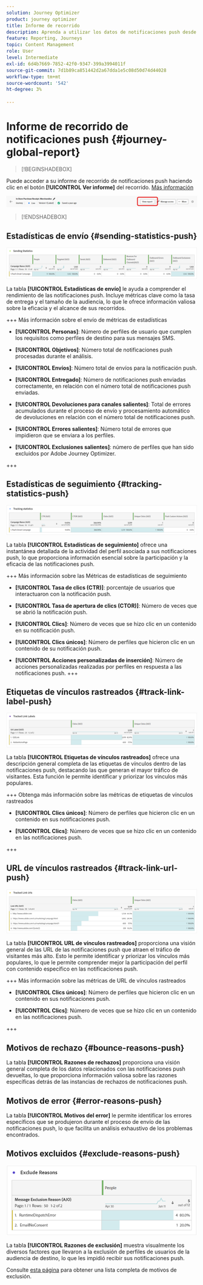 ```yaml
---
solution: Journey Optimizer
product: journey optimizer
title: Informe de recorrido
description: Aprenda a utilizar los datos de notificaciones push desde el informe de recorrido
feature: Reporting, Journeys
topic: Content Management
role: User
level: Intermediate
exl-id: 6d4b7669-7852-42f0-9347-399a3994011f
source-git-commit: 7d1b89ca851442d2a67dda1e5c08d50d74d44028
workflow-type: tm+mt
source-wordcount: '542'
ht-degree: 3%

---
```


# Informe de recorrido de notificaciones push {#journey-global-report}

>[!BEGINSHADEBOX]

Puede acceder a su informe de recorrido de notificaciones push haciendo clic en el botón **[!UICONTROL Ver informe]** del recorrido. [Más información](report-gs-cja.md)

![](assets/report-access-jo.png)

>[!ENDSHADEBOX]

## Estadísticas de envío {#sending-statistics-push}

![](assets/cja-campaign-push-sending-stat.png)

La tabla **[!UICONTROL Estadísticas de envío]** le ayuda a comprender el rendimiento de las notificaciones push. Incluye métricas clave como la tasa de entrega y el tamaño de la audiencia, lo que le ofrece información valiosa sobre la eficacia y el alcance de sus recorridos.

+++ Más información sobre el envío de métricas de estadísticas

* **[!UICONTROL Personas]**: Número de perfiles de usuario que cumplen los requisitos como perfiles de destino para sus mensajes SMS.

* **[!UICONTROL Objetivos]**: Número total de notificaciones push procesadas durante el análisis.

* **[!UICONTROL Envíos]**: Número total de envíos para la notificación push.

* **[!UICONTROL Entregado]**: Número de notificaciones push enviadas correctamente, en relación con el número total de notificaciones push enviadas.

* **[!UICONTROL Devoluciones para canales salientes]**: Total de errores acumulados durante el proceso de envío y procesamiento automático de devoluciones en relación con el número total de notificaciones push.

* **[!UICONTROL Errores salientes]**: Número total de errores que impidieron que se enviara a los perfiles.

* **[!UICONTROL Exclusiones salientes]**: número de perfiles que han sido excluidos por Adobe Journey Optimizer.

+++

## Estadísticas de seguimiento {#tracking-statistics-push}

![](assets/cja-campaign-push-track-stat.png)

La tabla **[!UICONTROL Estadísticas de seguimiento]** ofrece una instantánea detallada de la actividad del perfil asociada a sus notificaciones push, lo que proporciona información esencial sobre la participación y la eficacia de las notificaciones push.

+++ Más información sobre las Métricas de estadísticas de seguimiento

* **[!UICONTROL Tasa de clics (CTR)]**: porcentaje de usuarios que interactuaron con la notificación push.

* **[!UICONTROL Tasa de apertura de clics (CTOR)]**: Número de veces que se abrió la notificación push.

* **[!UICONTROL Clics]**: Número de veces que se hizo clic en un contenido en su notificación push.

* **[!UICONTROL Clics únicos]**: Número de perfiles que hicieron clic en un contenido de su notificación push.

* **[!UICONTROL Acciones personalizadas de inserción]**: Número de acciones personalizadas realizadas por perfiles en respuesta a las notificaciones push.
+++

## Etiquetas de vínculos rastreados {#track-link-label-push}

![](assets/cja-campaign-push-link-labels.png)

La tabla **[!UICONTROL Etiquetas de vínculos rastreados]** ofrece una descripción general completa de las etiquetas de vínculos dentro de las notificaciones push, destacando las que generan el mayor tráfico de visitantes. Esta función le permite identificar y priorizar los vínculos más populares.

+++ Obtenga más información sobre las métricas de etiquetas de vínculos rastreados

* **[!UICONTROL Clics únicos]**: Número de perfiles que hicieron clic en un contenido en sus notificaciones push.

* **[!UICONTROL Clics]**: Número de veces que se hizo clic en un contenido en las notificaciones push.

+++

## URL de vínculos rastreados {#track-link-url-push}

![](assets/cja-campaign-push-link-urls.png)

La tabla **[!UICONTROL URL de vínculos rastreados]** proporciona una visión general de las URL de las notificaciones push que atraen el tráfico de visitantes más alto. Esto le permite identificar y priorizar los vínculos más populares, lo que le permite comprender mejor la participación del perfil con contenido específico en las notificaciones push.

+++ Más información sobre las métricas de URL de vínculos rastreados

* **[!UICONTROL Clics únicos]**: Número de perfiles que hicieron clic en un contenido en sus notificaciones push.

* **[!UICONTROL Clics]**: Número de veces que se hizo clic en un contenido en las notificaciones push.

+++

## Motivos de rechazo {#bounce-reasons-push}

La tabla **[!UICONTROL Razones de rechazos]** proporciona una visión general completa de los datos relacionados con las notificaciones push devueltas, lo que proporciona información valiosa sobre las razones específicas detrás de las instancias de rechazos de notificaciones push.

## Motivos de error {#error-reasons-push}

La tabla **[!UICONTROL Motivos del error]** le permite identificar los errores específicos que se produjeron durante el proceso de envío de las notificaciones push, lo que facilita un análisis exhaustivo de los problemas encontrados.

## Motivos excluidos {#exclude-reasons-push}

![](assets/cja-campaign-push-excluded.png)

La tabla **[!UICONTROL Razones de exclusión]** muestra visualmente los diversos factores que llevaron a la exclusión de perfiles de usuarios de la audiencia de destino, lo que les impidió recibir sus notificaciones push.

Consulte [esta página](exclusion-list.md) para obtener una lista completa de motivos de exclusión.
